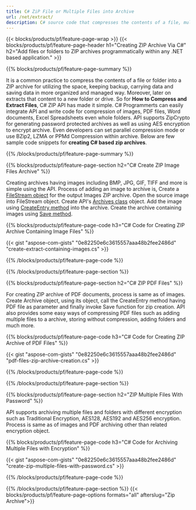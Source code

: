 ```yaml
---
title: C# ZiP File or Multiple Files into Archive
url: /net/extract/
description: C# source code that compresses the contents of a file, multiple files or folder into a zip archive programmatically.
---
```


{{< blocks/products/pf/feature-page-wrap >}}
{{< blocks/products/pf/feature-page-header h1="Creating ZIP Archive Via C#" h2="Add files or folders to ZIP archives programmatically within any .NET based application." >}}

{{% blocks/products/pf/feature-page-summary %}}

It is a common practice to compress the contents of a file or folder into a ZIP archive for utilizing the space, keeping backup, carrying data and saving data in more organized and managed way. Moreover, later on extracts that content to a new folder or drive. So for **How to Compress and Extract Files**, C# ZIP API has made it simple. C# Programmerts can easily integrate API and write code for compression of images, PDF files, Word documents, Excel Spreadsheets even whole folders. API supports ZipCrypto for generating password protected archives as well as using AES encryption to encrypt archive. Even developers can set parallel compression mode or use BZip2, LZMA or PPMd Compression within archive. Below are few sample code snippets for **creating C# based zip archives**.  

{{% /blocks/products/pf/feature-page-summary  %}}

{{% blocks/products/pf/feature-page-section  h2="C# Create ZIP Image Files Archive" %}}

Creating archives having images including BMP, JPG, GIF, TIFF and more is simple using the API. Process of adding an image to archive is, Create a [FileStream object](https://docs.microsoft.com/en-us/dotnet/api/system.io.filestream?view=netframework-4.8) for the output Images ZIP archive. Open the source image into FileStream object. Create API's [Archives class](https://apireference.aspose.com/zip/net/aspose.zip/archive) object. Add the image using [CreateEntry method](https://apireference.aspose.com/zip/net/aspose.zip.archive/createentry/methods/1) into the archive.
Create the archive containing images using [Save method](https://apireference.aspose.com/zip/net/aspose.zip/archive/methods/save).

{{% blocks/products/pf/feature-page-code h3="C# Code for Creating ZIP Archive Containing Image Files" %}}

{{< gist "aspose-com-gists" "0e82250e6c3615557aaa48b2fee2486d" "create-extract-containing-images.cs" >}}

{{% /blocks/products/pf/feature-page-code  %}}

{{% /blocks/products/pf/feature-page-section %}}

{{% blocks/products/pf/feature-page-section  h2="C# ZIP PDF Files" %}}


For creating ZIP archive of PDF documents, process is same as of images. Create Archive object, using its object, call the CreateEntry method having PDF file as parameter and finally invoke Save function for zip creation. API also provides some easy ways of compressing PDF files such as adding multiple files to a archive, storing without compression, adding folders and much more.

{{% blocks/products/pf/feature-page-code h3="C# Code for Creating ZIP Archive of PDF Files" %}}


{{< gist "aspose-com-gists" "0e82250e6c3615557aaa48b2fee2486d" "pdf-files-zip-archive-creation.cs" >}}

{{% /blocks/products/pf/feature-page-code  %}}

{{% /blocks/products/pf/feature-page-section %}}

{{% blocks/products/pf/feature-page-section  h2="ZIP Multiple Files With Password" %}}

API supports archiving multiple files and folders with different encryption such as Traditional Encryption, AES128, AES192 and AES256 encryption. Process is same as of images and PDF archiving other than related encryption object.

{{% blocks/products/pf/feature-page-code h3="C# Code for Archiving Multiple Files with Encryption" %}}

{{< gist "aspose-com-gists" "0e82250e6c3615557aaa48b2fee2486d" "create-zip-multiple-files-with-password.cs" >}}

{{% /blocks/products/pf/feature-page-code  %}}

{{% /blocks/products/pf/feature-page-section %}}
{{< blocks/products/pf/feature-page-options formats="all" afterslug="Zip Archive">}}
